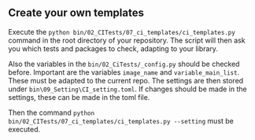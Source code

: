 ## Create your own templates

Execute the `python bin/02_CITests/07_ci_templates/ci_templates.py` command in the root directory of your repository. 
The script will then ask you which tests and packages to check, adapting to your library. 

Also the variables in the `bin/02_CiTests/_config.py` should be checked before. 
Important are the variables `image_name` and `variable_main_list`. These must be adapted to the current repo. The settings are then stored under `bin\09_Setting\CI_setting.toml`. 
If changes should be made in the settings, these can be made in the toml file. 

Then the command `python bin/02_CITests/07_ci_templates/ci_templates.py --setting` must be executed. 


